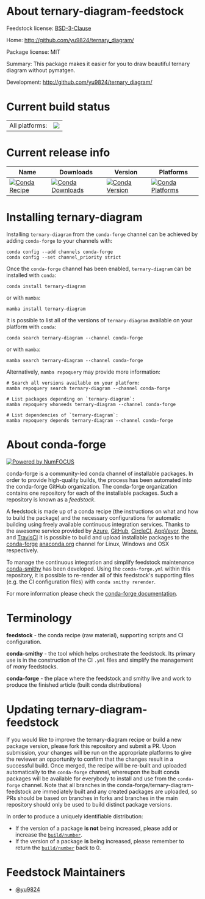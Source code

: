 About ternary-diagram-feedstock
===============================

Feedstock license: [BSD-3-Clause](https://github.com/conda-forge/ternary-diagram-feedstock/blob/main/LICENSE.txt)

Home: http://github.com/yu9824/ternary_diagram/

Package license: MIT

Summary: This package makes it easier for you to draw beautiful ternary diagram without pymatgen.

Development: http://github.com/yu9824/ternary_diagram/

Current build status
====================


<table><tr><td>All platforms:</td>
    <td>
      <a href="https://dev.azure.com/conda-forge/feedstock-builds/_build/latest?definitionId=16222&branchName=main">
        <img src="https://dev.azure.com/conda-forge/feedstock-builds/_apis/build/status/ternary-diagram-feedstock?branchName=main">
      </a>
    </td>
  </tr>
</table>

Current release info
====================

| Name | Downloads | Version | Platforms |
| --- | --- | --- | --- |
| [![Conda Recipe](https://img.shields.io/badge/recipe-ternary--diagram-green.svg)](https://anaconda.org/conda-forge/ternary-diagram) | [![Conda Downloads](https://img.shields.io/conda/dn/conda-forge/ternary-diagram.svg)](https://anaconda.org/conda-forge/ternary-diagram) | [![Conda Version](https://img.shields.io/conda/vn/conda-forge/ternary-diagram.svg)](https://anaconda.org/conda-forge/ternary-diagram) | [![Conda Platforms](https://img.shields.io/conda/pn/conda-forge/ternary-diagram.svg)](https://anaconda.org/conda-forge/ternary-diagram) |

Installing ternary-diagram
==========================

Installing `ternary-diagram` from the `conda-forge` channel can be achieved by adding `conda-forge` to your channels with:

```
conda config --add channels conda-forge
conda config --set channel_priority strict
```

Once the `conda-forge` channel has been enabled, `ternary-diagram` can be installed with `conda`:

```
conda install ternary-diagram
```

or with `mamba`:

```
mamba install ternary-diagram
```

It is possible to list all of the versions of `ternary-diagram` available on your platform with `conda`:

```
conda search ternary-diagram --channel conda-forge
```

or with `mamba`:

```
mamba search ternary-diagram --channel conda-forge
```

Alternatively, `mamba repoquery` may provide more information:

```
# Search all versions available on your platform:
mamba repoquery search ternary-diagram --channel conda-forge

# List packages depending on `ternary-diagram`:
mamba repoquery whoneeds ternary-diagram --channel conda-forge

# List dependencies of `ternary-diagram`:
mamba repoquery depends ternary-diagram --channel conda-forge
```


About conda-forge
=================

[![Powered by
NumFOCUS](https://img.shields.io/badge/powered%20by-NumFOCUS-orange.svg?style=flat&colorA=E1523D&colorB=007D8A)](https://numfocus.org)

conda-forge is a community-led conda channel of installable packages.
In order to provide high-quality builds, the process has been automated into the
conda-forge GitHub organization. The conda-forge organization contains one repository
for each of the installable packages. Such a repository is known as a *feedstock*.

A feedstock is made up of a conda recipe (the instructions on what and how to build
the package) and the necessary configurations for automatic building using freely
available continuous integration services. Thanks to the awesome service provided by
[Azure](https://azure.microsoft.com/en-us/services/devops/), [GitHub](https://github.com/),
[CircleCI](https://circleci.com/), [AppVeyor](https://www.appveyor.com/),
[Drone](https://cloud.drone.io/welcome), and [TravisCI](https://travis-ci.com/)
it is possible to build and upload installable packages to the
[conda-forge](https://anaconda.org/conda-forge) [anaconda.org](https://anaconda.org/)
channel for Linux, Windows and OSX respectively.

To manage the continuous integration and simplify feedstock maintenance
[conda-smithy](https://github.com/conda-forge/conda-smithy) has been developed.
Using the ``conda-forge.yml`` within this repository, it is possible to re-render all of
this feedstock's supporting files (e.g. the CI configuration files) with ``conda smithy rerender``.

For more information please check the [conda-forge documentation](https://conda-forge.org/docs/).

Terminology
===========

**feedstock** - the conda recipe (raw material), supporting scripts and CI configuration.

**conda-smithy** - the tool which helps orchestrate the feedstock.
                   Its primary use is in the construction of the CI ``.yml`` files
                   and simplify the management of *many* feedstocks.

**conda-forge** - the place where the feedstock and smithy live and work to
                  produce the finished article (built conda distributions)


Updating ternary-diagram-feedstock
==================================

If you would like to improve the ternary-diagram recipe or build a new
package version, please fork this repository and submit a PR. Upon submission,
your changes will be run on the appropriate platforms to give the reviewer an
opportunity to confirm that the changes result in a successful build. Once
merged, the recipe will be re-built and uploaded automatically to the
`conda-forge` channel, whereupon the built conda packages will be available for
everybody to install and use from the `conda-forge` channel.
Note that all branches in the conda-forge/ternary-diagram-feedstock are
immediately built and any created packages are uploaded, so PRs should be based
on branches in forks and branches in the main repository should only be used to
build distinct package versions.

In order to produce a uniquely identifiable distribution:
 * If the version of a package **is not** being increased, please add or increase
   the [``build/number``](https://docs.conda.io/projects/conda-build/en/latest/resources/define-metadata.html#build-number-and-string).
 * If the version of a package **is** being increased, please remember to return
   the [``build/number``](https://docs.conda.io/projects/conda-build/en/latest/resources/define-metadata.html#build-number-and-string)
   back to 0.

Feedstock Maintainers
=====================

* [@yu9824](https://github.com/yu9824/)


